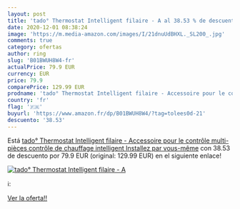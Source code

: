 ```yaml
---
layout: post
title: 'tado° Thermostat Intelligent filaire - A al 38.53 % de descuento'
date: 2020-12-01 08:38:24
image: 'https://m.media-amazon.com/images/I/21dnuUdBHXL._SL200_.jpg'
comments: true
category: ofertas
author: ring
slug: 'B01BWUH8W4-fr'
actualPrice: 79.9 EUR
currency: EUR
price: 79.9
comparePrice: 129.99 EUR
prodname: 'tado° Thermostat Intelligent filaire - Accessoire pour le contrôle multi-pièces  contrôle de chauffage intelligent  Installez par vous-même'
country: 'fr'
flag: '🇫🇷'
buyurl: 'https://www.amazon.fr/dp/B01BWUH8W4/?tag=tolees0d-21'
descuento: '38.53'
---
```


Está [tado° Thermostat Intelligent filaire - Accessoire pour le contrôle multi-pièces  contrôle de chauffage intelligent  Installez par vous-même](https://www.amazon.fr/dp/B01BWUH8W4/?tag=tolees0d-21) con 38.53 de descuento por 79.9 EUR (original: 129.99 EUR) en el siguiente enlace!

[![tado° Thermostat Intelligent filaire - A](https://m.media-amazon.com/images/I/21dnuUdBHXL._SL200_.jpg)](https://www.amazon.fr/dp/B01BWUH8W4/?tag=tolees0d-21)

ℹ️:


[Ver la oferta!!](https://www.amazon.fr/dp/B01BWUH8W4/?tag=tolees0d-21)
